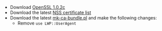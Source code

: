  * Download [OpenSSL 1.0.2c](http://www.openssl.org/source/openssl-1.0.2c.tar.gz)
 * Download the latest [NSS certificate list](http://hg.mozilla.org/mozilla-central/raw-file/default/security/nss/lib/ckfw/builtins/certdata.txt)
 * Download the latest [mk-ca-bundle.pl](https://raw.githubusercontent.com/bagder/curl/master/lib/mk-ca-bundle.pl) and make the following changes:
	* Remove `use LWP::UserAgent`
